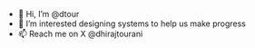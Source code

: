   - 👋 Hi, I’m @dtour
  - 👀 I’m interested designing systems to help us make progress
  - 📫 Reach me on X @dhirajtourani
<!---
dtour/dtour is a ✨ special ✨ repository because its `README.md` (this file) appears on your GitHub profile.
You can click the Preview link to take a look at your changes.
--->
